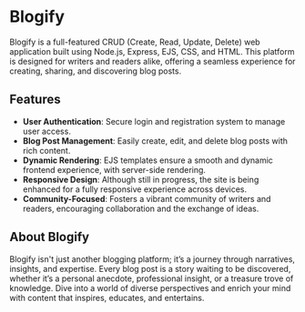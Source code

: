 # Blogify

Blogify is a full-featured CRUD (Create, Read, Update, Delete) web application built using Node.js, Express, EJS, CSS, and HTML. This platform is designed for writers and readers alike, offering a seamless experience for creating, sharing, and discovering blog posts.

## Features

- **User Authentication**: Secure login and registration system to manage user access.
- **Blog Post Management**: Easily create, edit, and delete blog posts with rich content.
- **Dynamic Rendering**: EJS templates ensure a smooth and dynamic frontend experience, with server-side rendering.
- **Responsive Design**: Although still in progress, the site is being enhanced for a fully responsive experience across devices.
- **Community-Focused**: Fosters a vibrant community of writers and readers, encouraging collaboration and the exchange of ideas.

## About Blogify

Blogify isn't just another blogging platform; it’s a journey through narratives, insights, and expertise. Every blog post is a story waiting to be discovered, whether it’s a personal anecdote, professional insight, or a treasure trove of knowledge. Dive into a world of diverse perspectives and enrich your mind with content that inspires, educates, and entertains.
